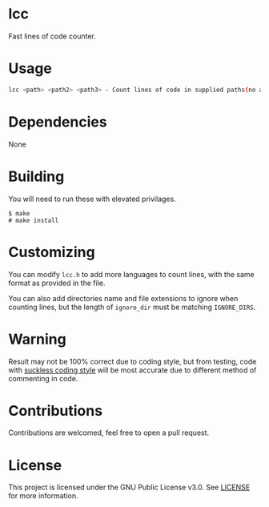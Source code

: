 # lcc
Fast lines of code counter.

# Usage
```sh
lcc <path> <path2> <path3> - Count lines of code in supplied paths(no argument would be considered counting in current directory)
```

# Dependencies
None

# Building
You will need to run these with elevated privilages.

```
$ make 
# make install
```

# Customizing
You can modify `lcc.h` to add more languages to count lines, with the same format as provided in the file.

You can also add directories name and file extensions to ignore when counting lines, but the length of `ignore_dir` must be matching `IGNORE_DIRS`.

# Warning
Result may not be 100% correct due to coding style, but from testing, code with [suckless coding style](https://suckless.org/coding_style) will be most accurate due to different method of commenting in code.

# Contributions
Contributions are welcomed, feel free to open a pull request.

# License
This project is licensed under the GNU Public License v3.0. See [LICENSE](https://github.com/night0721/lcc/blob/master/LICENSE) for more information.
